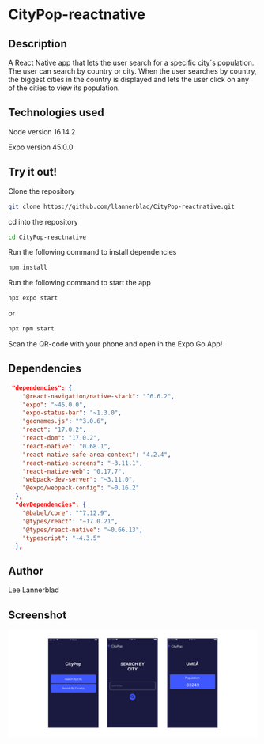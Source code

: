 # CityPop-reactnative

 ## Description
 A React Native app that lets the user search for a specific city´s population. The user can search by country or city. When the user searches by country, 
 the biggest cities in the country is displayed and lets the user click on any of the cities to view its population. 
 
 
 ## Technologies used
 
 Node version 16.14.2
 
 Expo version 45.0.0
 
 ## Try it out!
 Clone the repository
 ```bash
git clone https://github.com/llannerblad/CityPop-reactnative.git
```
 cd into the repository
 ```bash
cd CityPop-reactnative
```

 Run the following command to install dependencies
 ```bash
npm install
```
 Run the following command to start the app
```bash
npx expo start
```
or 
```bash
npx npm start
```
Scan the QR-code with your phone and open in the Expo Go App!

## Dependencies
```json
 "dependencies": {
    "@react-navigation/native-stack": "^6.6.2",
    "expo": "~45.0.0",
    "expo-status-bar": "~1.3.0",
    "geonames.js": "^3.0.6",
    "react": "17.0.2",
    "react-dom": "17.0.2",
    "react-native": "0.68.1",
    "react-native-safe-area-context": "4.2.4",
    "react-native-screens": "~3.11.1",
    "react-native-web": "0.17.7",
    "webpack-dev-server": "~3.11.0",
    "@expo/webpack-config": "~0.16.2"
  },
  "devDependencies": {
    "@babel/core": "^7.12.9",
    "@types/react": "~17.0.21",
    "@types/react-native": "~0.66.13",
    "typescript": "~4.3.5"
  },
```

## Author
Lee Lannerblad 
## Screenshot 

![ScreenShot Image](/assets/example.png "ScreenShot")

 
 
 
